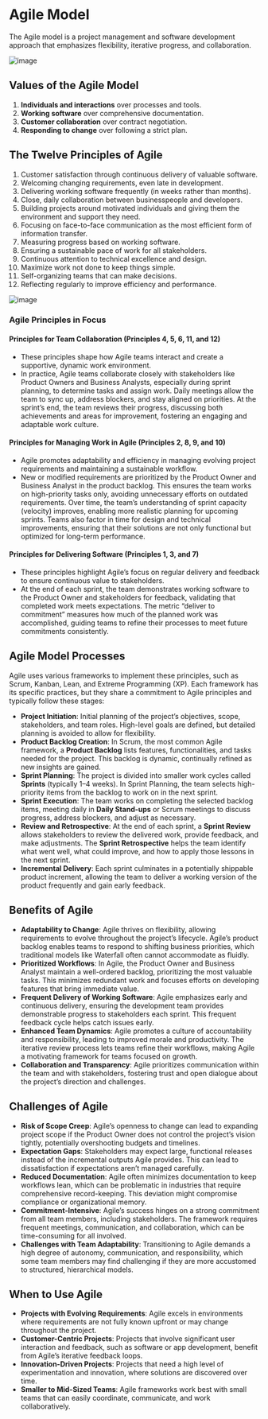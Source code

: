 # Agile Model
The Agile model is a project management and software development approach that emphasizes flexibility, iterative progress, and collaboration. 

![image](https://github.com/user-attachments/assets/655f4cb5-0fe5-4744-9857-834debf7bfff)

## Values of the Agile Model
  1. **Individuals and interactions** over processes and tools.
  2. **Working software** over comprehensive documentation.
  3. **Customer collaboration** over contract negotiation.
  4. **Responding to change** over following a strict plan.

## The Twelve Principles of Agile 
1. Customer satisfaction through continuous delivery of valuable software.
2. Welcoming changing requirements, even late in development.
3. Delivering working software frequently (in weeks rather than months).
4. Close, daily collaboration between businesspeople and developers.
5. Building projects around motivated individuals and giving them the environment and support they need.
6. Focusing on face-to-face communication as the most efficient form of information transfer.
7. Measuring progress based on working software.  
8. Ensuring a sustainable pace of work for all stakeholders.  
9. Continuous attention to technical excellence and design.    
10. Maximize work not done to keep things simple.  
11. Self-organizing teams that can make decisions.  
12. Reflecting regularly to improve efficiency and performance.
   
   ![image](https://github.com/user-attachments/assets/4a41a928-22d1-44e7-9d0e-01416e4cd434)


### Agile Principles in Focus

#### Principles for Team Collaboration (Principles 4, 5, 6, 11, and 12)
- These principles shape how Agile teams interact and create a supportive, dynamic work environment.
- In practice, Agile teams collaborate closely with stakeholders like Product Owners and Business Analysts, especially during sprint planning, to determine tasks and assign work. Daily meetings allow the team to sync up, address blockers, and stay aligned on priorities. At the sprint’s end, the team reviews their progress, discussing both achievements and areas for improvement, fostering an engaging and adaptable work culture.

#### Principles for Managing Work in Agile (Principles 2, 8, 9, and 10)
- Agile promotes adaptability and efficiency in managing evolving project requirements and maintaining a sustainable workflow.
- New or modified requirements are prioritized by the Product Owner and Business Analyst in the product backlog. This ensures the team works on high-priority tasks only, avoiding unnecessary efforts on outdated requirements. Over time, the team’s understanding of sprint capacity (velocity) improves, enabling more realistic planning for upcoming sprints. Teams also factor in time for design and technical improvements, ensuring that their solutions are not only functional but optimized for long-term performance.

#### Principles for Delivering Software (Principles 1, 3, and 7)
- These principles highlight Agile’s focus on regular delivery and feedback to ensure continuous value to stakeholders.
- At the end of each sprint, the team demonstrates working software to the Product Owner and stakeholders for feedback, validating that completed work meets expectations. The metric “deliver to commitment” measures how much of the planned work was accomplished, guiding teams to refine their processes to meet future commitments consistently.

## Agile Model Processes

Agile uses various frameworks to implement these principles, such as Scrum, Kanban, Lean, and Extreme Programming (XP). Each framework has its specific practices, but they share a commitment to Agile principles and typically follow these stages:

   - **Project Initiation**: Initial planning of the project’s objectives, scope, stakeholders, and team roles. High-level goals are defined, but detailed planning is avoided to allow for flexibility.
   - **Product Backlog Creation**: In Scrum, the most common Agile framework, a **Product Backlog** lists features, functionalities, and tasks needed for the project. This backlog is dynamic, continually refined as new insights are gained.
   - **Sprint Planning**: The project is divided into smaller work cycles called **Sprints** (typically 1–4 weeks). In Sprint Planning, the team selects high-priority items from the backlog to work on in the next sprint.
   - **Sprint Execution**: The team works on completing the selected backlog items, meeting daily in **Daily Stand-ups** or Scrum meetings to discuss progress, address blockers, and adjust as necessary.
   - **Review and Retrospective**: At the end of each sprint, a **Sprint Review** allows stakeholders to review the delivered work, provide feedback, and make adjustments. The **Sprint Retrospective** helps the team identify what went well, what could improve, and how to apply those lessons in the next sprint.
   - **Incremental Delivery**: Each sprint culminates in a potentially shippable product increment, allowing the team to deliver a working version of the product frequently and gain early feedback.

## Benefits of Agile
- **Adaptability to Change**: Agile thrives on flexibility, allowing requirements to evolve throughout the project’s lifecycle. Agile’s product backlog enables teams to respond to shifting business priorities, which traditional models like Waterfall often cannot accommodate as fluidly.
- **Prioritized Workflows**: In Agile, the Product Owner and Business Analyst maintain a well-ordered backlog, prioritizing the most valuable tasks. This minimizes redundant work and focuses efforts on developing features that bring immediate value.
- **Frequent Delivery of Working Software**: Agile emphasizes early and continuous delivery, ensuring the development team provides demonstrable progress to stakeholders each sprint. This frequent feedback cycle helps catch issues early.
- **Enhanced Team Dynamics**: Agile promotes a culture of accountability and responsibility, leading to improved morale and productivity. The iterative review process lets teams refine their workflows, making Agile a motivating framework for teams focused on growth.
- **Collaboration and Transparency**: Agile prioritizes communication within the team and with stakeholders, fostering trust and open dialogue about the project’s direction and challenges.

## Challenges of Agile
- **Risk of Scope Creep**: Agile’s openness to change can lead to expanding project scope if the Product Owner does not control the project’s vision tightly, potentially overshooting budgets and timelines.
- **Expectation Gaps**: Stakeholders may expect large, functional releases instead of the incremental outputs Agile provides. This can lead to dissatisfaction if expectations aren’t managed carefully.
- **Reduced Documentation**: Agile often minimizes documentation to keep workflows lean, which can be problematic in industries that require comprehensive record-keeping. This deviation might compromise compliance or organizational memory.
- **Commitment-Intensive**: Agile’s success hinges on a strong commitment from all team members, including stakeholders. The framework requires frequent meetings, communication, and collaboration, which can be time-consuming for all involved.
- **Challenges with Team Adaptability**: Transitioning to Agile demands a high degree of autonomy, communication, and responsibility, which some team members may find challenging if they are more accustomed to structured, hierarchical models.

## When to Use Agile
   - **Projects with Evolving Requirements**: Agile excels in environments where requirements are not fully known upfront or may change throughout the project.
   - **Customer-Centric Projects**: Projects that involve significant user interaction and feedback, such as software or app development, benefit from Agile’s iterative feedback loops.
   - **Innovation-Driven Projects**: Projects that need a high level of experimentation and innovation, where solutions are discovered over time.
   - **Smaller to Mid-Sized Teams**: Agile frameworks work best with small teams that can easily coordinate, communicate, and work collaboratively.
